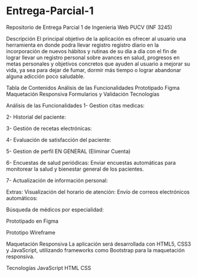 # Entrega-Parcial-1
Repositorio de Entrega Parcial 1 de Ingenieria Web PUCV (INF 3245)


Descripción
El principal objetivo de la aplicación es ofrecer al usuario una herramienta en donde podra llevar registro registro diario en la incorporación de nuevos hábitos y rutinas de su día a día con el fin de lograr llevar un registro personal sobre avances en salud, progresos en metas personales y objetivos concretos que ayuden al usuario a mejorar su vida, ya sea para dejar de fumar, dormir más tiempo o lograr abandonar alguna adicción poco saludable.

Tabla de Contenidos
Análisis de las Funcionalidades
Prototipado Figma
Maquetación Responsiva
Formularios y Validación
Tecnologías

Análisis de las Funcionalidades
1- Gestion citas medicas:

2- Historial del paciente: 

3- Gestión de recetas electrónicas:

4- Evaluación de satisfacción del paciente: 

5- Gestion de perfil EN GENERAL (Eliminar Cuenta) 

6- Encuestas de salud periódicas: Enviar encuestas automáticas para monitorear la salud 
   y bienestar general de los pacientes.

7- Actualización de información personal: 

Extras: Visualización del horario de atención: 
Envío de correos electrónicos automáticos: 

Búsqueda de médicos por especialidad:



Prototipado en Figma


Prototipo Wireframe

Maquetación Responsiva
La aplicación será desarrollada con HTML5, CSS3 y JavaScript, utilizando frameworks como Bootstrap para la maquetación responsiva.

Tecnologías
JavaScript HTML CSS



